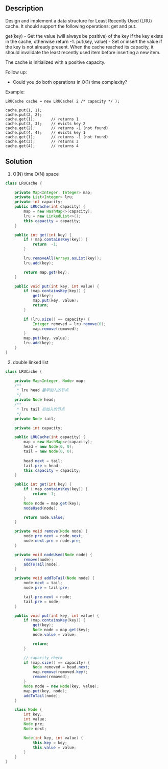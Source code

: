 ## Description

Design and implement a data structure for Least Recently Used (LRU) cache. It should support the following operations: get and put.

get(key) - Get the value (will always be positive) of the key if the key exists in the cache, otherwise return -1.
put(key, value) - Set or insert the value if the key is not already present. When the cache reached its capacity, it should invalidate the least recently used item before inserting a new item.

The cache is initialized with a positive capacity.

Follow up:
- Could you do both operations in O(1) time complexity?

Example:
```
LRUCache cache = new LRUCache( 2 /* capacity */ );

cache.put(1, 1);
cache.put(2, 2);
cache.get(1);       // returns 1
cache.put(3, 3);    // evicts key 2
cache.get(2);       // returns -1 (not found)
cache.put(4, 4);    // evicts key 1
cache.get(1);       // returns -1 (not found)
cache.get(3);       // returns 3
cache.get(4);       // returns 4
```

## Solution

1. O(N) time O(N) space
```java
class LRUCache {

    private Map<Integer, Integer> map;
    private List<Integer> lru;
    private int capacity;
    public LRUCache(int capacity) {
        map = new HashMap<>(capacity);
        lru = new LinkedList<>();
        this.capacity = capacity;
    }

    public int get(int key) {
        if (!map.containsKey(key)) {
            return  -1;
        }

        lru.removeAll(Arrays.asList(key));
        lru.add(key);

        return map.get(key);
    }

    public void put(int key, int value) {
        if (map.containsKey(key)) {
            get(key);
            map.put(key, value);
            return;
        }

        if (lru.size() == capacity) {
            Integer removed = lru.remove(0);
            map.remove(removed);
        }
        map.put(key, value);
        lru.add(key);
    }
}

```

2. double linked list
```java
class LRUCache {

    private Map<Integer, Node> map;
    /**
     * lru head 最早加入的节点
     */
    private Node head;
    /**
     * lru tail 后加入的节点
     */
    private Node tail;

    private int capacity;

    public LRUCache(int capacity) {
        map = new HashMap<>(capacity);
        head = new Node(0, 0);
        tail = new Node(0, 0);
        
        head.next = tail;
        tail.pre = head;
        this.capacity = capacity;
    }

    public int get(int key) {
        if (!map.containsKey(key)) {
            return -1;
        }
        Node node = map.get(key);
        nodeUsed(node);

        return node.value;
    }

    private void remove(Node node) {
        node.pre.next = node.next;
        node.next.pre = node.pre;
    }

    private void nodeUsed(Node node) {
        remove(node);
        addToTail(node);
    }

    private void addToTail(Node node) {
        node.next = tail;
        node.pre = tail.pre;

        tail.pre.next = node;
        tail.pre = node;
    }

    public void put(int key, int value) {
        if (map.containsKey(key)) {
            get(key);
            Node node = map.get(key);
            node.value = value;

            return;
        }

        // capacity check
        if (map.size() == capacity) {
            Node removed = head.next;
            map.remove(removed.key);
            remove(removed);
        }
        Node node = new Node(key, value);
        map.put(key, node);
        addToTail(node);
    }

    class Node {
        int key;
        int value;
        Node pre;
        Node next;

        Node(int key, int value) {
            this.key = key;
            this.value = value;
        }
    }
}

```
